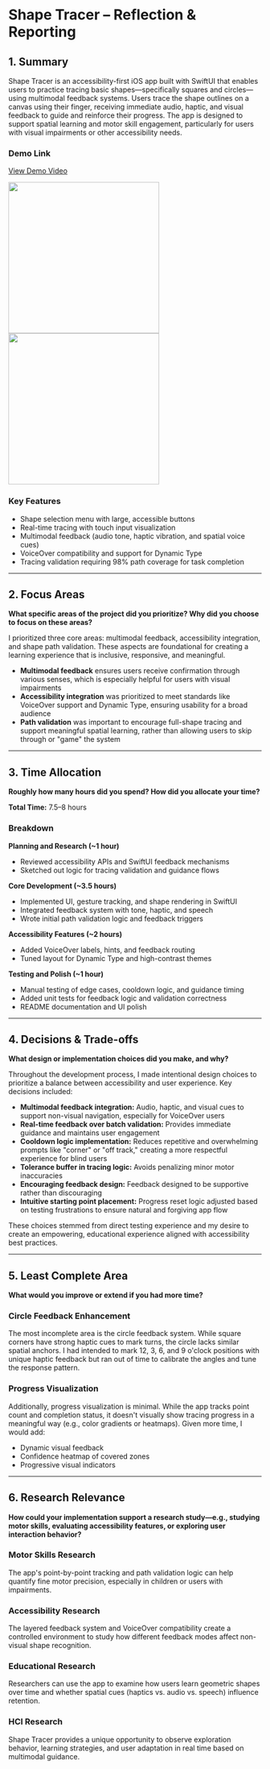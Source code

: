 # Shape Tracer – Reflection & Reporting

## 1. Summary

Shape Tracer is an accessibility-first iOS app built with SwiftUI that enables users to practice tracing basic shapes—specifically squares and circles—using multimodal feedback systems. Users trace the shape outlines on a canvas using their finger, receiving immediate audio, haptic, and visual feedback to guide and reinforce their progress. The app is designed to support spatial learning and motor skill engagement, particularly for users with visual impairments or other accessibility needs.

### Demo Link
[View Demo Video](https://drive.google.com/file/d/1DQsdEm-c9sbZxJwjUEr51Fdm_p6_-PO4/view?usp=drive_link)

<img src="https://github.com/user-attachments/assets/0827d777-cebb-4bb1-b2fb-dfbf71fc71b0" width="300"/>
<img src="https://github.com/user-attachments/assets/b5a84a00-b12a-40f2-bbb9-8a4d72468544" width="300"/>

### Key Features

- Shape selection menu with large, accessible buttons
- Real-time tracing with touch input visualization
- Multimodal feedback (audio tone, haptic vibration, and spatial voice cues)
- VoiceOver compatibility and support for Dynamic Type
- Tracing validation requiring 98% path coverage for task completion

---

## 2. Focus Areas

**What specific areas of the project did you prioritize? Why did you choose to focus on these areas?**

I prioritized three core areas: multimodal feedback, accessibility integration, and shape path validation. These aspects are foundational for creating a learning experience that is inclusive, responsive, and meaningful. 

- **Multimodal feedback** ensures users receive confirmation through various senses, which is especially helpful for users with visual impairments
- **Accessibility integration** was prioritized to meet standards like VoiceOver support and Dynamic Type, ensuring usability for a broad audience
- **Path validation** was important to encourage full-shape tracing and support meaningful spatial learning, rather than allowing users to skip through or "game" the system

---

## 3. Time Allocation

**Roughly how many hours did you spend? How did you allocate your time?**

**Total Time:** 7.5–8 hours

### Breakdown

**Planning and Research (~1 hour)**
- Reviewed accessibility APIs and SwiftUI feedback mechanisms
- Sketched out logic for tracing validation and guidance flows

**Core Development (~3.5 hours)**
- Implemented UI, gesture tracking, and shape rendering in SwiftUI
- Integrated feedback system with tone, haptic, and speech
- Wrote initial path validation logic and feedback triggers

**Accessibility Features (~2 hours)**
- Added VoiceOver labels, hints, and feedback routing
- Tuned layout for Dynamic Type and high-contrast themes

**Testing and Polish (~1 hour)**
- Manual testing of edge cases, cooldown logic, and guidance timing
- Added unit tests for feedback logic and validation correctness
- README documentation and UI polish

---

## 4. Decisions & Trade-offs

**What design or implementation choices did you make, and why?**

Throughout the development process, I made intentional design choices to prioritize a balance between accessibility and user experience. Key decisions included:

- **Multimodal feedback integration:** Audio, haptic, and visual cues to support non-visual navigation, especially for VoiceOver users
- **Real-time feedback over batch validation:** Provides immediate guidance and maintains user engagement
- **Cooldown logic implementation:** Reduces repetitive and overwhelming prompts like "corner" or "off track," creating a more respectful experience for blind users
- **Tolerance buffer in tracing logic:** Avoids penalizing minor motor inaccuracies
- **Encouraging feedback design:** Feedback designed to be supportive rather than discouraging
- **Intuitive starting point placement:** Progress reset logic adjusted based on testing frustrations to ensure natural and forgiving app flow

These choices stemmed from direct testing experience and my desire to create an empowering, educational experience aligned with accessibility best practices.

---

## 5. Least Complete Area

**What would you improve or extend if you had more time?**

### Circle Feedback Enhancement
The most incomplete area is the circle feedback system. While square corners have strong haptic cues to mark turns, the circle lacks similar spatial anchors. I had intended to mark 12, 3, 6, and 9 o'clock positions with unique haptic feedback but ran out of time to calibrate the angles and tune the response pattern.

### Progress Visualization
Additionally, progress visualization is minimal. While the app tracks point count and completion status, it doesn't visually show tracing progress in a meaningful way (e.g., color gradients or heatmaps). Given more time, I would add:
- Dynamic visual feedback
- Confidence heatmap of covered zones
- Progressive visual indicators

---

## 6. Research Relevance

**How could your implementation support a research study—e.g., studying motor skills, evaluating accessibility features, or exploring user interaction behavior?**

### Motor Skills Research
The app's point-by-point tracking and path validation logic can help quantify fine motor precision, especially in children or users with impairments.

### Accessibility Research
The layered feedback system and VoiceOver compatibility create a controlled environment to study how different feedback modes affect non-visual shape recognition.

### Educational Research
Researchers can use the app to examine how users learn geometric shapes over time and whether spatial cues (haptics vs. audio vs. speech) influence retention.

### HCI Research
Shape Tracer provides a unique opportunity to observe exploration behavior, learning strategies, and user adaptation in real time based on multimodal guidance.
